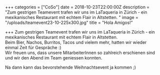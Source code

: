 +++
categories = ["CoSo"]
date = 2018-10-23T22:00:00Z
description = "Zum gestrigen Teamevent trafen wir uns im LaTaqueria in Zürich - ein mexikanisches Restaurant mit echtem Flair in Altstetten. "
image = "/uploads/teamevent23-10-225x300.jpg"
title = "Hola Amigos!"

+++
Zum gestrigen Teamevent trafen wir uns im LaTaqueria in Zürich - ein mexikanisches Restaurant mit echtem Flair in Altstetten.   
Beim Bier, Nachos, Burritos, Tacos und vielem mehr, hatten wir wieder einmal Zeit für Gespräche :)   
Wir freuen uns, dass unsere MitarbeiterInnen so zahlreich erschienen sind und wir den Abend im Team geniessen konnten.   
  
Na dann kann das bevorstehende Weihnachtsevent ja kommen ;)